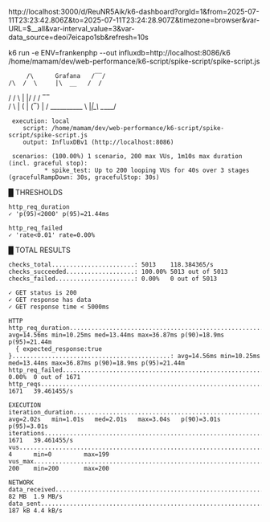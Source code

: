 http://localhost:3000/d/ReuNR5Aik/k6-dashboard?orgId=1&from=2025-07-11T23:23:42.806Z&to=2025-07-11T23:24:28.907Z&timezone=browser&var-URL=$__all&var-interval_value=3&var-data_source=deoi7eicapo1sb&refresh=10s

k6 run -e ENV=frankenphp --out influxdb=http://localhost:8086/k6 /home/mamam/dev/web-performance/k6-script/spike-script/spike-script.js

         /\      Grafana   /‾‾/
    /\  /  \     |\  __   /  /
   /  \/    \    | |/ /  /   ‾‾\
  /          \   |   (  |  (‾)  |
 / __________ \  |_|\_\  \_____/

     execution: local
        script: /home/mamam/dev/web-performance/k6-script/spike-script/spike-script.js
        output: InfluxDBv1 (http://localhost:8086)

     scenarios: (100.00%) 1 scenario, 200 max VUs, 1m10s max duration (incl. graceful stop):
              * spike_test: Up to 200 looping VUs for 40s over 3 stages (gracefulRampDown: 30s, gracefulStop: 30s)



  █ THRESHOLDS

    http_req_duration
    ✓ 'p(95)<2000' p(95)=21.44ms

    http_req_failed
    ✓ 'rate<0.01' rate=0.00%


  █ TOTAL RESULTS

    checks_total.......................: 5013    118.384365/s
    checks_succeeded...................: 100.00% 5013 out of 5013
    checks_failed......................: 0.00%   0 out of 5013

    ✓ GET status is 200
    ✓ GET response has data
    ✓ GET response time < 5000ms

    HTTP
    http_req_duration.......................................................: avg=14.56ms min=10.25ms med=13.44ms max=36.87ms p(90)=18.9ms p(95)=21.44m
      { expected_response:true }............................................: avg=14.56ms min=10.25ms med=13.44ms max=36.87ms p(90)=18.9ms p(95)=21.44m
    http_req_failed.........................................................: 0.00%  0 out of 1671
    http_reqs...............................................................: 1671   39.461455/s

    EXECUTION
    iteration_duration......................................................: avg=2.02s   min=1.01s   med=2.01s   max=3.04s   p(90)=3.01s  p(95)=3.01s
    iterations..............................................................: 1671   39.461455/s
    vus.....................................................................: 4      min=0         max=199
    vus_max.................................................................: 200    min=200       max=200

    NETWORK
    data_received...........................................................: 82 MB  1.9 MB/s
    data_sent...............................................................: 187 kB 4.4 kB/s